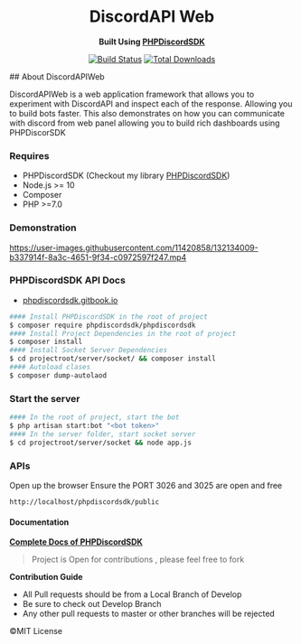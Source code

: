 <h1 align="center">DiscordAPI Web</h1>
<p align="center"><b>Built Using  <a href="https://github.com/hobsRKM/PHPDiscordSDK">PHPDiscordSDK</a></b></p>
<p align="center">
<a href="https://github.com/hobsRKM/DiscordAPIWeb/actions/workflows/php.yml/badge.svg?branch=master"><img src="https://github.com/hobsRKM/DiscordAPIWeb/actions/workflows/php.yml/badge.svg?branch=master" alt="Build Status"></a>
<a href="https://packagist.org/packages/phpdiscordsdk/phpdiscordsdk"><img src="https://img.shields.io/packagist/dt/phpdiscordsdk/phpdiscordsdk" alt="Total Downloads"></a>
</p>
## About DiscordAPIWeb

DiscordAPIWeb is a web application framework that allows you to experiment with DiscordAPI and inspect each of the response.
Allowing you to build bots faster. 
This also demonstrates on how you can communicate with discord from web panel allowing you to build rich dashboards using PHPDiscorSDK

### Requires
- PHPDiscordSDK (Checkout my library <a href="https://github.com/hobsRKM/PHPDiscordSDK">PHPDiscordSDK</a>)
- Node.js >= 10
- Composer
- PHP >=7.0

### Demonstration
https://user-images.githubusercontent.com/11420858/132134009-b337914f-8a3c-4651-9f34-c0972597f247.mp4

### PHPDiscordSDK API Docs
- <a href="https://phpdiscordsdk.gitbook.io/">phpdiscordsdk.gitbook.io</a>

````bash 
#### Install PHPDiscordSDK in the root of project
$ composer require phpdiscordsdk/phpdiscordsdk 
#### Install Project Dependencies in the root of project
$ composer install 
#### Install Socket Server Dependencies
$ cd projectroot/server/socket/ && composer install
#### Autoload clases
$ composer dump-autolaod
````


### Start the server
````bash 
#### In the root of project, start the bot
$ php artisan start:bot "<bot token>"
#### In the server folder, start socket server
$ cd projectroot/server/socket && node app.js
````

### APIs

Open up the browser
Ensure the PORT 3026 and 3025 are open and free
```angular2html
http://localhost/phpdiscordsdk/public
```

####  Documentation
**[Complete Docs of PHPDiscordSDK](https://phpdiscordsdk.gitbook.io/)**



> Project is Open for contributions , please feel free to fork

**Contribution Guide**

- All Pull requests should be from a Local Branch of Develop
- Be sure to check out Develop Branch
- Any other pull requests to master  or other branches will be rejected

&copy;MIT License

